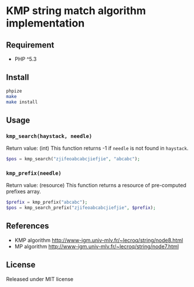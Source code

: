 # KMP string match algorithm implementation

## Requirement

- PHP ^5.3

## Install

```sh
phpize 
make
make install
```


## Usage

### `kmp_search(haystack, needle)`

Return value: (int) This function returns -1 if `needle` is not found in `haystack`.

```php
$pos = kmp_search("zjifeoabcabcjiefjie", "abcabc");
```

### `kmp_prefix(needle)`

Return value: (resource) This function returns a resource of pre-computed prefixes array.

```php
$prefix = kmp_prefix("abcabc");
$pos = kmp_search_prefix("zjifeoabcabcjiefjie", $prefix);
```

## References

- KMP algorithm http://www-igm.univ-mlv.fr/~lecroq/string/node8.html
- MP algorithm http://www-igm.univ-mlv.fr/~lecroq/string/node7.html

## License

Released under MIT license
